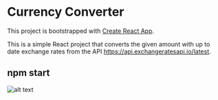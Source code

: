 # Currency Converter

This project is bootstrapped with [Create React App](https://create-react-app.dev/).

This is a simple React project that converts the given amount with up to date exchange rates
from the API https://api.exchangeratesapi.io/latest.

## npm start

![alt text](/images/app-background.jpg)
